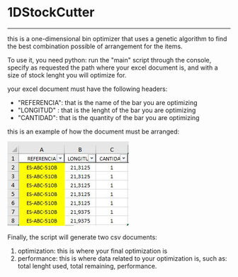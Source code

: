 # 1DStockCutter
  -------------

this is a one-dimensional bin optimizer that uses a genetic algorithm to find the best combination possible of arrangement for the items.

To use it, you need python: run the "main" script through the console, specify as requested the path where your excel document is, and with a size of stock lenght you will optimize for.

your excel document must have the following headers:
* "REFERENCIA": that is the name of the bar you are optimizing
* "LONGITUD" : that is the lenght of the bar you are optimizing
* "CANTIDAD": that is the quantity of the bar you are optimizing

this is an example of how the document must be arranged:

![alt text](https://github.com/colmenaresw/1DStockCutter/blob/main/1DstockImages/Captura1.JPG)

Finally, the script will generate two csv documents:

1. optimization: this is where your final optimization is
2. performance: this is where data related to your optimization is, such as: total lenght used, total remaining, performance.
